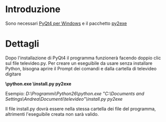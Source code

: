 # Introduzione #
Sono necessari [PyQt4 per Windows](http://riverbankcomputing.co.uk) e il pacchetto [py2exe](http://www.py2exe.org/)




# Dettagli #
Dopo l'installazione di PyQt4 il programma funzionerà facendo doppio clic sul file televideo.py. Per creare un eseguibile da usare senza installare Python, bisogna aprire il Prompt dei comandi e dalla cartella di televideo digitare

**<Path di Python>\python.exe <Path di televideo>\install.py py2exe**

Esempio:
_D:\Programmi\Python26\python.exe "C:\Documents and Settings\Andrea\Documenti\televideo"\install.py py2exe_

Il file install.py dovrà essere nella stessa cartella dei file del programma, altrimenti l'eseguibile creata non sarà valido.